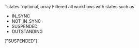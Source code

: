 <tr><td>``states``</td><td>optional, array</td>
<td>Filtered all workflows with states such as
<ul>
<li>IN_SYNC</li>
<li>NOT_IN_SYNC</li>
<li>SUSPENDED</li>
<li>OUTSTANDING</li>
</ul>
</td><td>["SUSPENDED"]</td><td></td></tr>
